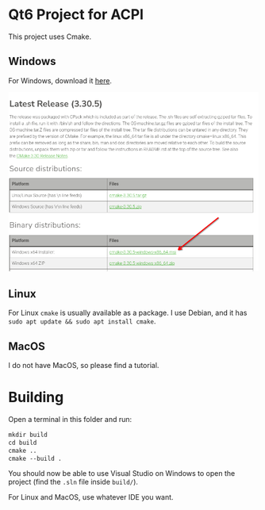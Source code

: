 # Qt6 Project for ACPI
This project uses Cmake. 

## Windows
For Windows, download it [here](https://cmake.org/download/).  

![](image.png)

## Linux
For Linux `cmake` is usually available as a package. 
I use Debian, and it has `sudo apt update && sudo apt install cmake`. 

## MacOS
I do not have MacOS, so please find a tutorial.

# Building
Open a terminal in this folder and run:
```
mkdir build
cd build
cmake ..
cmake --build .
```

You should now be able to use Visual Studio on Windows to open the project (find the `.sln` file inside `build/`).

For Linux and MacOS, use whatever IDE you want.